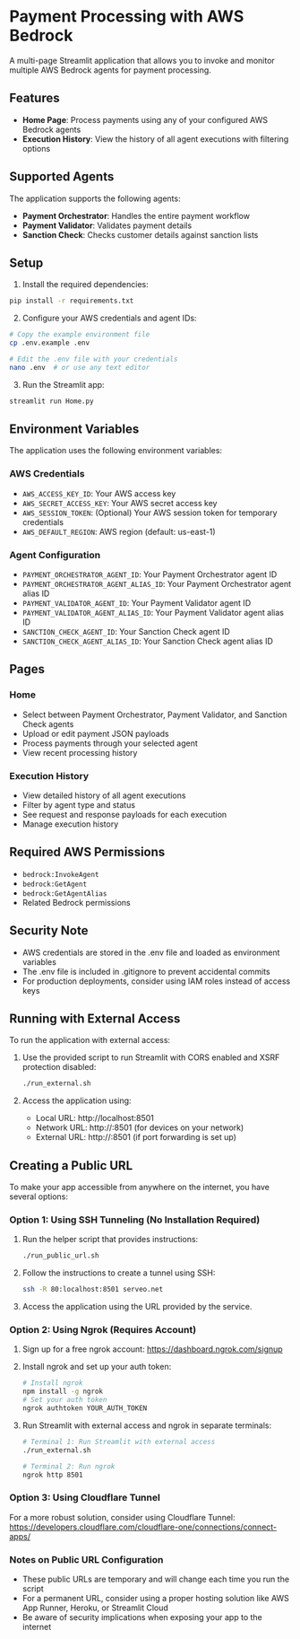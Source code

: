 # Payment Processing with AWS Bedrock

A multi-page Streamlit application that allows you to invoke and monitor multiple AWS Bedrock agents for payment processing.

## Features

- **Home Page**: Process payments using any of your configured AWS Bedrock agents
- **Execution History**: View the history of all agent executions with filtering options

## Supported Agents

The application supports the following agents:
- **Payment Orchestrator**: Handles the entire payment workflow
- **Payment Validator**: Validates payment details
- **Sanction Check**: Checks customer details against sanction lists

## Setup

1. Install the required dependencies:

```bash
pip install -r requirements.txt
```

2. Configure your AWS credentials and agent IDs:

```bash
# Copy the example environment file
cp .env.example .env

# Edit the .env file with your credentials
nano .env  # or use any text editor
```

3. Run the Streamlit app:

```bash
streamlit run Home.py
```

## Environment Variables

The application uses the following environment variables:

### AWS Credentials
- `AWS_ACCESS_KEY_ID`: Your AWS access key
- `AWS_SECRET_ACCESS_KEY`: Your AWS secret access key
- `AWS_SESSION_TOKEN`: (Optional) Your AWS session token for temporary credentials
- `AWS_DEFAULT_REGION`: AWS region (default: us-east-1)

### Agent Configuration
- `PAYMENT_ORCHESTRATOR_AGENT_ID`: Your Payment Orchestrator agent ID
- `PAYMENT_ORCHESTRATOR_AGENT_ALIAS_ID`: Your Payment Orchestrator agent alias ID
- `PAYMENT_VALIDATOR_AGENT_ID`: Your Payment Validator agent ID
- `PAYMENT_VALIDATOR_AGENT_ALIAS_ID`: Your Payment Validator agent alias ID
- `SANCTION_CHECK_AGENT_ID`: Your Sanction Check agent ID
- `SANCTION_CHECK_AGENT_ALIAS_ID`: Your Sanction Check agent alias ID

## Pages

### Home
- Select between Payment Orchestrator, Payment Validator, and Sanction Check agents
- Upload or edit payment JSON payloads
- Process payments through your selected agent
- View recent processing history

### Execution History
- View detailed history of all agent executions
- Filter by agent type and status
- See request and response payloads for each execution
- Manage execution history

## Required AWS Permissions

- `bedrock:InvokeAgent`
- `bedrock:GetAgent`
- `bedrock:GetAgentAlias`
- Related Bedrock permissions

## Security Note

- AWS credentials are stored in the .env file and loaded as environment variables
- The .env file is included in .gitignore to prevent accidental commits
- For production deployments, consider using IAM roles instead of access keys

## Running with External Access

To run the application with external access:

1. Use the provided script to run Streamlit with CORS enabled and XSRF protection disabled:
   ```bash
   ./run_external.sh
   ```

2. Access the application using:
   - Local URL: http://localhost:8501
   - Network URL: http://<your-local-ip>:8501 (for devices on your network)
   - External URL: http://<your-public-ip>:8501 (if port forwarding is set up)

## Creating a Public URL

To make your app accessible from anywhere on the internet, you have several options:

### Option 1: Using SSH Tunneling (No Installation Required)

1. Run the helper script that provides instructions:
   ```bash
   ./run_public_url.sh
   ```

2. Follow the instructions to create a tunnel using SSH:
   ```bash
   ssh -R 80:localhost:8501 serveo.net
   ```

3. Access the application using the URL provided by the service.

### Option 2: Using Ngrok (Requires Account)

1. Sign up for a free ngrok account: https://dashboard.ngrok.com/signup

2. Install ngrok and set up your auth token:
   ```bash
   # Install ngrok
   npm install -g ngrok
   # Set your auth token
   ngrok authtoken YOUR_AUTH_TOKEN
   ```

3. Run Streamlit with external access and ngrok in separate terminals:
   ```bash
   # Terminal 1: Run Streamlit with external access
   ./run_external.sh
   
   # Terminal 2: Run ngrok
   ngrok http 8501
   ```

### Option 3: Using Cloudflare Tunnel

For a more robust solution, consider using Cloudflare Tunnel:
https://developers.cloudflare.com/cloudflare-one/connections/connect-apps/

### Notes on Public URL Configuration

- These public URLs are temporary and will change each time you run the script
- For a permanent URL, consider using a proper hosting solution like AWS App Runner, Heroku, or Streamlit Cloud
- Be aware of security implications when exposing your app to the internet